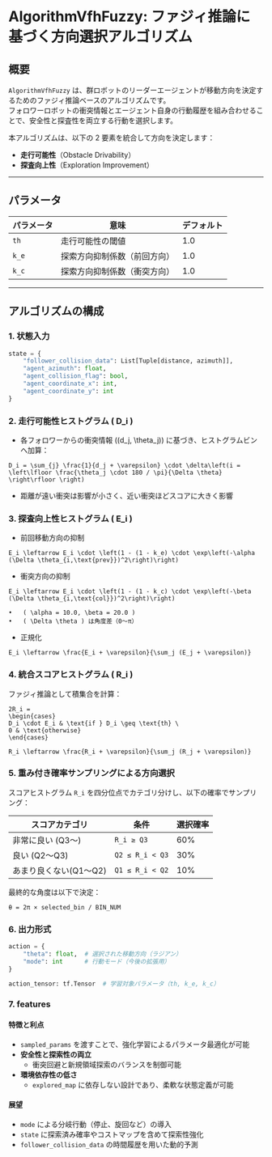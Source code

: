 # AlgorithmVfhFuzzy: ファジィ推論に基づく方向選択アルゴリズム

## 概要

`AlgorithmVfhFuzzy` は、群ロボットのリーダーエージェントが移動方向を決定するためのファジィ推論ベースのアルゴリズムです。  
フォロワーロボットの衝突情報とエージェント自身の行動履歴を組み合わせることで、安全性と探査性を両立する行動を選択します。

本アルゴリズムは、以下の 2 要素を統合して方向を決定します：

- **走行可能性**（Obstacle Drivability）
- **探査向上性**（Exploration Improvement）

---

## パラメータ

| パラメータ | 意味                         | デフォルト |
| ---------- | ---------------------------- | ---------- |
| `th`       | 走行可能性の閾値             | 1.0        |
| `k_e`      | 探索方向抑制係数（前回方向） | 1.0        |
| `k_c`      | 探索方向抑制係数（衝突方向） | 1.0        |

---

## アルゴリズムの構成

### 1. 状態入力

```python
state = {
    "follower_collision_data": List[Tuple[distance, azimuth]],
    "agent_azimuth": float,
    "agent_collision_flag": bool,
    "agent_coordinate_x": int,
    "agent_coordinate_y": int
}
```

### 2. 走行可能性ヒストグラム ( D_i )

- 各フォロワーからの衝突情報 ((d_j, \theta_j)) に基づき、ヒストグラムビンへ加算：

```
D_i = \sum_{j} \frac{1}{d_j + \varepsilon} \cdot \delta\left(i = \left\lfloor \frac{\theta_j \cdot 180 / \pi}{\Delta \theta} \right\rfloor \right)
```

- 距離が遠い衝突は影響が小さく、近い衝突ほどスコアに大きく影響

### 3. 探査向上性ヒストグラム ( E_i )

- 前回移動方向の抑制

```
E_i \leftarrow E_i \cdot \left(1 - (1 - k_e) \cdot \exp\left(-\alpha (\Delta \theta_{i,\text{prev}})^2\right)\right)
```

- 衝突方向の抑制

```
E_i \leftarrow E_i \cdot \left(1 - (1 - k_c) \cdot \exp\left(-\beta (\Delta \theta_{i,\text{col}})^2\right)\right)
```

    •	( \alpha = 10.0, \beta = 20.0 )
    •	( \Delta \theta ) は角度差（0〜π）

- 正規化

```
E_i \leftarrow \frac{E_i + \varepsilon}{\sum_j (E_j + \varepsilon)}
```

### 4. 統合スコアヒストグラム ( R_i )

ファジィ推論として積集合を計算：

```
2R_i =
\begin{cases}
D_i \cdot E_i & \text{if } D_i \geq \text{th} \
0 & \text{otherwise}
\end{cases}
```

```
R_i \leftarrow \frac{R_i + \varepsilon}{\sum_j (R_j + \varepsilon)}
```

### 5. 重み付き確率サンプリングによる方向選択

スコアヒストグラム `R_i` を四分位点でカテゴリ分けし、以下の確率でサンプリング：

| スコアカテゴリ         | 条件            | 選択確率 |
| ---------------------- | --------------- | -------- |
| 非常に良い (Q3〜)      | `R_i ≥ Q3`      | 60%      |
| 良い (Q2〜Q3)          | `Q2 ≤ R_i < Q3` | 30%      |
| あまり良くない(Q1〜Q2) | `Q1 ≤ R_i < Q2` | 10%      |

最終的な角度は以下で決定：

```
θ = 2π × selected_bin / BIN_NUM
```

### 6. 出力形式

```python
action = {
    "theta": float,  # 選択された移動方向（ラジアン）
    "mode": int      # 行動モード（今後の拡張用）
}

action_tensor: tf.Tensor  # 学習対象パラメータ（th, k_e, k_c）
```

### 7. features

#### 特徴と利点

- `sampled_params` を渡すことで、強化学習によるパラメータ最適化が可能
- **安全性と探索性の両立**
  - 衝突回避と新規領域探索のバランスを制御可能
- **環境依存性の低さ**
  - `explored_map` に依存しない設計であり、柔軟な状態定義が可能

#### 展望
- `mode` による分岐行動（停止、旋回など）の導入
- `state` に探索済み確率やコストマップを含めて探索性強化
- `follower_collision_data` の時間履歴を用いた動的予測